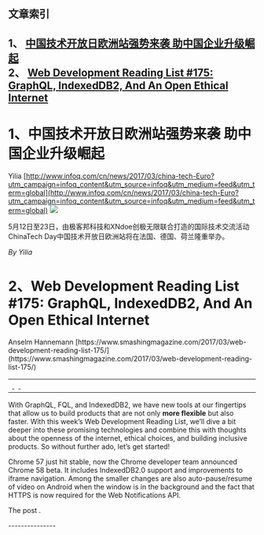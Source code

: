 ## 文章索引
1、 <a href="#1中国技术开放日欧洲站强势来袭-助中国企业升级崛起" >中国技术开放日欧洲站强势来袭 助中国企业升级崛起</a><br/>
2、 <a href="#2web-development-reading-list-#175:-graphql-indexeddb2-and-an-open-ethical-internet" >Web Development Reading List #175: GraphQL, IndexedDB2, And An Open Ethical Internet</a><br/><h1 id="#title_0" >1、中国技术开放日欧洲站强势来袭 助中国企业升级崛起</h1>
Yilia
[http://www.infoq.com/cn/news/2017/03/china-tech-Euro?utm_campaign=infoq_content&utm_source=infoq&utm_medium=feed&utm_term=global](http://www.infoq.com/cn/news/2017/03/china-tech-Euro?utm_campaign=infoq_content&utm_source=infoq&utm_medium=feed&utm_term=global)
<img src="http://www.infoq.com/styles/i/logo_bigger.jpg"/><p>5月12日至23日，由极客邦科技和XNdoe创极无限联合打造的国际技术交流活动ChinaTech Day中国技术开放日欧洲站将在法国、德国、荷兰隆重举办。</p> <i>By Yilia</i>
---------------
<h1 id="#title_1" >2、Web Development Reading List #175: GraphQL, IndexedDB2, And An Open Ethical Internet</h1>
Anselm Hannemann
[https://www.smashingmagazine.com/2017/03/web-development-reading-list-175/](https://www.smashingmagazine.com/2017/03/web-development-reading-list-175/)
<table width="650">
	<tr>
		<td width="650">
			<div style="width:650px;">
				<img src="http://statisches.auslieferung.commindo-media-ressourcen.de/advertisement.gif" alt="" border="0"/>
				<br/>
				<a href="http://auslieferung.commindo-media-ressourcen.de/random.php?mode=target&collection=smashing-rss&position=1" target="_blank">
					<img src="http://auslieferung.commindo-media-ressourcen.de/random.php?mode=image&collection=smashing-rss&position=1" border="0" alt=""/>
				</a>
				&nbsp;
				<a href="http://auslieferung.commindo-media-ressourcen.de/random.php?mode=target&collection=smashing-rss&position=2" target="_blank">
					<img src="http://auslieferung.commindo-media-ressourcen.de/random.php?mode=image&collection=smashing-rss&position=2" border="0" alt=""/>
				</a>
				&nbsp;
				<a href="http://auslieferung.commindo-media-ressourcen.de/random.php?mode=target&collection=smashing-rss&position=3" target="_blank">
					<img src="http://auslieferung.commindo-media-ressourcen.de/random.php?mode=image&collection=smashing-rss&position=3" border="0" alt=""/>
				</a>
			</div>
		</td>
	</tr>
</table><p>With GraphQL, FQL, and IndexedDB2, we have new tools at our fingertips that allow us to build products that are not only <strong>more flexible</strong> but also faster. With this week’s Web Development Reading List, we’ll dive a bit deeper into these promising technologies and combine this with thoughts about the openness of the internet, ethical choices, and building inclusive products. So without further ado, let’s get started!</p>
<figure></figure>
<p>Chrome 57 just hit stable, now the Chrome developer team announced Chrome 58 beta. It includes IndexedDB2.0 support and improvements to iframe navigation. Among the smaller changes are also auto-pause/resume of video on Android when the window is in the background and the fact that HTTPS is now required for the Web Notifications API.</p><p>The post .</p>
---------------